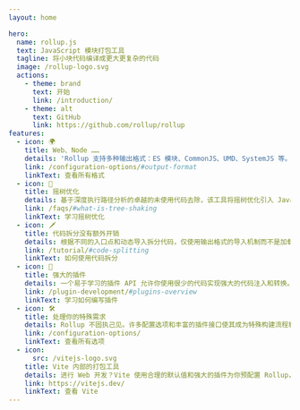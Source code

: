 ```yaml
---
layout: home

hero:
  name: rollup.js
  text: JavaScript 模块打包工具
  tagline: 将小块代码编译成更大更复杂的代码
  image: /rollup-logo.svg
  actions:
    - theme: brand
      text: 开始
      link: /introduction/
    - theme: alt
      text: GitHub
      link: https://github.com/rollup/rollup
features:
  - icon: 🌍
    title: Web、Node ……
    details: 'Rollup 支持多种输出格式：ES 模块、CommonJS、UMD、SystemJS 等。不仅适用于 Web，也适用于许多其他平台打包。'
    link: /configuration-options/#output-format
    linkText: 查看所有格式
  - icon: 🌳
    title: 摇树优化
    details: 基于深度执行路径分析的卓越的未使用代码去除，该工具将摇树优化引入 JavaScript 世界。
    link: /faqs/#what-is-tree-shaking
    linkText: 学习摇树优化
  - icon: 🗡️
    title: 代码拆分没有额外开销
    details: 根据不同的入口点和动态导入拆分代码，仅使用输出格式的导入机制而不是加载器。
    link: /tutorial/#code-splitting
    linkText: 如何使用代码拆分
  - icon: 🔌
    title: 强大的插件
    details: 一个易于学习的插件 API 允许你使用很少的代码实现强大的代码注入和转换。被 Vite 和 WMR 采用。
    link: /plugin-development/#plugins-overview
    linkText: 学习如何编写插件
  - icon: 🛠️
    title: 处理你的特殊需求
    details: Rollup 不固执己见。许多配置选项和丰富的插件接口使其成为特殊构建流程和更高级别工具的理想打包工具。
    link: /configuration-options/
    linkText: 查看所有选项
  - icon:
      src: /vitejs-logo.svg
    title: Vite 内部的打包工具
    details: 进行 Web 开发？Vite 使用合理的默认值和强大的插件为你预配置 Rollup，同时为你提供一个非常快速的开发服务器。
    link: https://vitejs.dev/
    linkText: 查看 Vite
---
```

